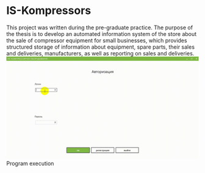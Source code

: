 # IS-Kompressors
This project was written during the pre-graduate practice. 
The purpose of the thesis is to develop an automated information system of the store about the sale of compressor equipment for small businesses, which provides structured storage of information about equipment, spare parts, their sales and deliveries, manufacturers, as well as reporting on sales and deliveries.
![screenshot-1](IS-Kompressors/Screenshots/Video_2018-06-08_224332.gif)
Program execution
